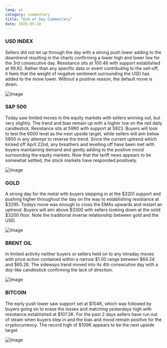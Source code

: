 ```yaml
---
lang: en
category: commentary
title: "End of Day Commentary"
date: 2025-05-20
---
```


### USD INDEX

Sellers did not let up through the day with a strong push lower adding to the downtrend resulting in the charts confirming a lower high and lower low for the 3rd consecutive day. Resistance sits at 100.46 with support established at 99.82. Rather than any specific data or event contributing to the sell-off, it feels that the weight of negative sentiment surrounding the USD has added to the move lower. Without a positive reason, the default move is down. 

![Image](https://markleighedu.github.io/img/May-2025/20-May-2025/usdindex.jpg)

### S&P 500

Today saw limited moves in the equity markets with sellers winning out, but very slightly. The trend and bias remain up with a higher low on the red daily candlestick. Resistance sits at 5990 with support at 5923. Buyers will look to test the 6000 level as the next upside target, while sellers will aim below 5900 in any attempt to reverse the trend. Since the current uptrend which kicked off April 22nd, any breathers and levelling off have been met with buyers maintaining demand and gently adding to the positive mood surrounding the equity markets. Now that the tariff news appears to be somewhat settled, the stock markets have responded positively.  

![Image](https://markleighedu.github.io/img/May-2025/20-May-2025/sp500.jpg)

### GOLD

A strong day for the metal with buyers stepping in at the $3201 support and pushing higher throughout the day on the way to establishing resistance at $3295. Todays move was enough to cross the EMAs upwards and restart an uptrend. Buyers will aim above $3300 with sellers looking down at the solid $3200 floor. Note the traditional inverse relationship between gold and the USD. 

![Image](https://markleighedu.github.io/img/May-2025/20-May-2025/gold.jpg)

### BRENT OIL

In limited activity neither buyers or sellers held on to any intraday moves with price action contained within a narrow $1.00 range between $64.24 and $65.26. The sideways trend moved into its 4th consecutive day with a doji-like candlestick confirming the lack of direction.  

![Image](https://markleighedu.github.io/img/May-2025/20-May-2025/brentoil.jpg)

### BITCOIN

The early push lower saw support set at $104K, which was followed by buyers going on to erase the losses and matching yesterdays high with resistance established at $107.2K. For the past 2 days sellers have run out of steam when buyers step in and the bias and mood remain positive for the cryptocurrency. The record high of $109K appears to be the next upside target.

![Image](https://markleighedu.github.io/img/May-2025/20-May-2025/bitcoin.jpg)

